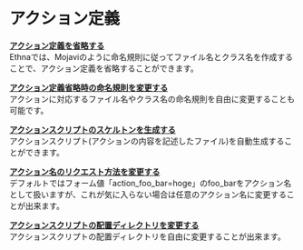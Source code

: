 # アクション定義
**[アクション定義を省略する](action-omit.md)**  
Ethnaでは、Mojaviのように命名規則に従ってファイル名とクラス名を作成することで、アクション定義を省略することができます。

**[アクション定義省略時の命名規則を変更する](action-namingconvention.md)**  
アクションに対応するファイル名やクラス名の命名規則を自由に変更することも可能です。

**[アクションスクリプトのスケルトンを生成する](action-skelton.md)**  
アクションスクリプト(アクションの内容を記述したファイル)を自動生成することができます。

**[アクション名のリクエスト方法を変更する](action-formname.md)**  
デフォルトではフォーム値「action_foo_bar=hoge」のfoo_barをアクション名として扱いますが、これが気に入らない場合は任意のアクション名に変更することが出来ます。

**[アクションスクリプトの配置ディレクトリを変更する](action-dir.md)**  
アクションスクリプトの配置ディレクトリを自由に変更することが出来ます。

